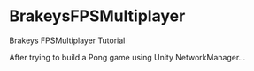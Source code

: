 # BrakeysFPSMultiplayer
Brakeys FPSMultiplayer Tutorial

After trying to build a Pong game using Unity NetworkManager...
